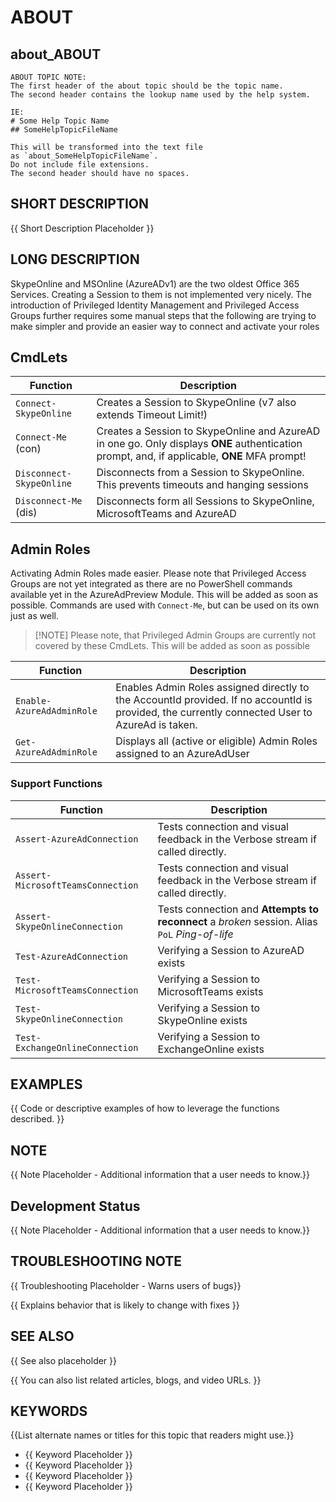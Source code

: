 ﻿# ABOUT

## about_ABOUT

```
ABOUT TOPIC NOTE:
The first header of the about topic should be the topic name.
The second header contains the lookup name used by the help system.

IE:
# Some Help Topic Name
## SomeHelpTopicFileName

This will be transformed into the text file
as `about_SomeHelpTopicFileName`.
Do not include file extensions.
The second header should have no spaces.
```

## SHORT DESCRIPTION

{{ Short Description Placeholder }}

## LONG DESCRIPTION

SkypeOnline and MSOnline (AzureADv1) are the two oldest Office 365 Services. Creating a Session to them is not implemented very nicely. The introduction of Privileged Identity Management and Privileged Access Groups further requires some manual steps that the following are trying to make simpler and provide an easier way to connect and activate your roles

## CmdLets

| Function                 | Description                                                                                                                                  |
| ------------------------ | -------------------------------------------------------------------------------------------------------------------------------------------- |
| `Connect-SkypeOnline`    | Creates a Session to SkypeOnline (v7 also extends Timeout Limit!)                                                                            |
| `Connect-Me` (con)       | Creates a Session to SkypeOnline and AzureAD in one go. Only displays **ONE** authentication prompt, and, if applicable, **ONE** MFA prompt! |
| `Disconnect-SkypeOnline` | Disconnects from a Session to SkypeOnline. This prevents timeouts and hanging sessions                                                       |
| `Disconnect-Me` (dis)    | Disconnects form all Sessions to SkypeOnline, MicrosoftTeams and AzureAD

## Admin Roles

Activating Admin Roles made easier. Please note that Privileged Access Groups are not yet integrated as there are no PowerShell commands available yet in the AzureAdPreview Module. This will be added as soon as possible. Commands are used with `Connect-Me`, but can be used on its own just as well.

> [!NOTE] Please note, that Privileged Admin Groups are currently not covered by these CmdLets. This will be added as soon as possible

| Function                  | Description                                                                                                                                     |
| ------------------------- | ----------------------------------------------------------------------------------------------------------------------------------------------- |
| `Enable-AzureAdAdminRole` | Enables Admin Roles assigned directly to the AccountId provided. If no accountId is provided, the currently connected User to AzureAd is taken. |
| `Get-AzureAdAdminRole`    | Displays all (active or eligible) Admin Roles assigned to an AzureAdUser

### Support Functions

| Function                          | Description                                                                                                 |
| --------------------------------- | ----------------------------------------------------------------------------------------------------------- |
| `Assert-AzureAdConnection`        | Tests connection and visual feedback in the Verbose stream if called directly.                              |
| `Assert-MicrosoftTeamsConnection` | Tests connection and visual feedback in the Verbose stream if called directly.                              |
| `Assert-SkypeOnlineConnection`    | Tests connection and **Attempts to reconnect** a *broken* session. Alias `PoL` *Ping-of-life*               |
| `Test-AzureAdConnection`          | Verifying a Session to AzureAD exists                                                                       |
| `Test-MicrosoftTeamsConnection`   | Verifying a Session to MicrosoftTeams exists                                                                |
| `Test-SkypeOnlineConnection`      | Verifying a Session to SkypeOnline exists                                                                   |
| `Test-ExchangeOnlineConnection`   | Verifying a Session to ExchangeOnline exists                                                                |

## EXAMPLES

{{ Code or descriptive examples of how to leverage the functions described. }}

## NOTE

{{ Note Placeholder - Additional information that a user needs to know.}}

## Development Status

{{ Note Placeholder - Additional information that a user needs to know.}}

## TROUBLESHOOTING NOTE

{{ Troubleshooting Placeholder - Warns users of bugs}}

{{ Explains behavior that is likely to change with fixes }}

## SEE ALSO

{{ See also placeholder }}

{{ You can also list related articles, blogs, and video URLs. }}

## KEYWORDS

{{List alternate names or titles for this topic that readers might use.}}

- {{ Keyword Placeholder }}
- {{ Keyword Placeholder }}
- {{ Keyword Placeholder }}
- {{ Keyword Placeholder }}
